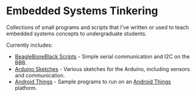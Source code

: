 # Embedded Systems Tinkering
Collections of small programs and scripts that I've written or used to teach embedded systems concepts to undergraduate students. 

Currently includes:
* [BeagleBoneBlack Scripts](https://github.com/NickCapurso/Embedded-Systems-Tinkering/blob/master/BeagleBoneBlack-Scripts) - Simple serial communication and I2C on the BBB.
* [Arduino Sketches](https://github.com/NickCapurso/Embedded-Systems-Tinkering/blob/master/Arduino-Sketches) - Various sketches for the Arduino, including sensors and communication.
* [Android Things](https://github.com/NickCapurso/Embedded-Systems-Tinkering/tree/master/AndroidThings) - Sample programs to run on an [Android Things](https://developer.android.com/things/hardware/index.html) platform.
